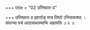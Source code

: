 +++
title = "02 उत्तिष्ठातः प्र"

+++
उत्तिष्ठातः प्र द्रवार्वाङ् मात्र तिष्ठो ऽभिचाकशत् ।  
सपत्न्या वर्च आदायाथास्माभिः सहामसि ॥ २ ॥